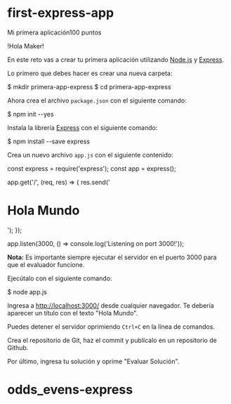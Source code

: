 # first-express-app

Mi primera aplicación100 puntos

!Hola Maker!

En este reto vas a crear tu primera aplicación utilizando [Node.js](https://nodejs.org/) y [Express](https://expressjs.com/).

Lo primero que debes hacer es crear una nueva carpeta:

$ mkdir primera-app-express
$ cd primera-app-express

Ahora crea el archivo `package.json` con el siguiente comando:

$ npm init --yes

Instala la librería [Express](https://expressjs.com/) con el siguiente comando:

$ npm install --save express

Crea un nuevo archivo `app.js` con el siguiente contenido:

const express = require('express');
const app = express();

app.get('/', (req, res) => {
  res.send('<h1>Hola Mundo</h1>');
});

app.listen(3000, () => console.log('Listening on port 3000!'));

**Nota:** Es importante siempre ejecutar el servidor en el puerto 3000 para que el evaluador funcione.

Ejecútalo con el siguiente comando:

$ node app.js

Ingresa a <http://localhost:3000/> desde cualquier navegador. Te debería aparecer un título con el texto "Hola Mundo".

Puedes detener el servidor oprimiendo `Ctrl+C` en la línea de comandos.

Crea el repositorio de Git, haz el commit y publícalo en un repositorio de Github.

Por último, ingresa tu solución y oprime "Evaluar Solución".
# odds_evens-express
